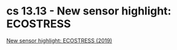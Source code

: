 
# cs 13.13 - New sensor highlight: ECOSTRESS

[New sensor highlight: ECOSTRESS (2019)](https://appliedsciences.nasa.gov/join-mission/training/english/arset-new-sensor-highlight-ecostress)
